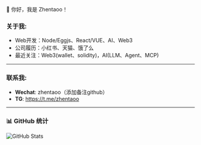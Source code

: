 👋 你好，我是 Zhentaoo！

###  **关于我**:
-  Web开发：Node/Eggjs、React/VUE、AI、Web3
-  公司履历：小红书、天猫、饿了么
-  最近关注：Web3(wallet、solidity)，AI(LLM、Agent、MCP)
---

### **联系我**:
- **Wechat**: zhentaoo（添加备注github）
- **TG**: https://t.me/zhentaoo

---

### 📊 GitHub 统计  
![GitHub Stats](https://github-readme-stats.vercel.app/api?username=zhentaoo&show_icons=true&theme=light)  

